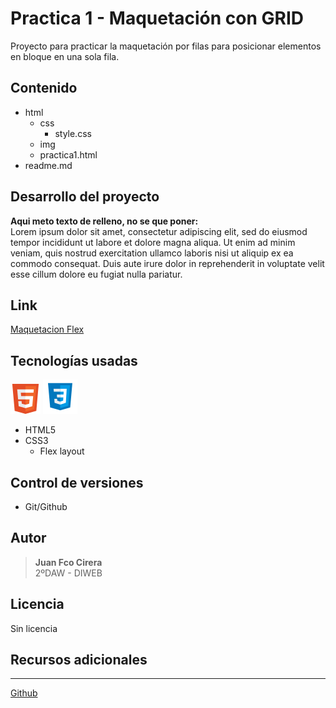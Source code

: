 # Practica 1 - Maquetación con GRID

Proyecto para practicar la maquetación por filas para posicionar elementos en bloque en una sola fila.

## Contenido

- html
    - css
        - style.css
    - img
    - practica1.html
- readme.md

## Desarrollo del proyecto
**Aqui meto texto de relleno, no se que poner:** <br>
Lorem ipsum dolor sit amet, consectetur adipiscing elit, sed do eiusmod tempor incididunt ut labore et dolore magna aliqua. Ut enim ad minim veniam, quis nostrud exercitation ullamco laboris nisi ut aliquip ex ea commodo consequat. Duis aute irure dolor in reprehenderit in voluptate velit esse cillum dolore eu fugiat nulla pariatur.

## Link
[Maquetacion Flex](https://github.io)

## Tecnologías usadas

![html](./html/img/icons8-html-5-48.png) ![css](./html/img/icons8-css3-55.png)

- HTML5 
- CSS3
    - Flex layout

## Control de versiones
- Git/Github

## Autor
> **Juan Fco Cirera** <br>
> 2ºDAW - DIWEB 

## Licencia 
Sin licencia

## Recursos adicionales
---
[Github](https://github.com)
